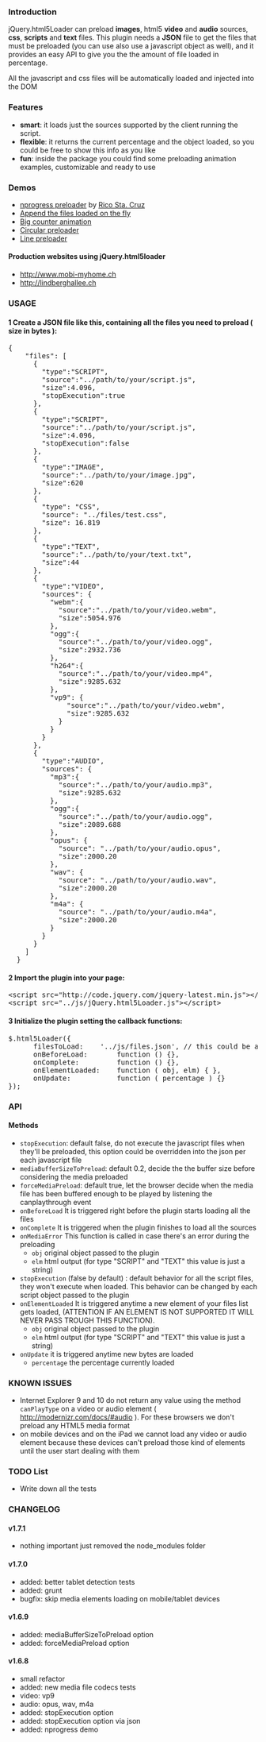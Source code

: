 ### Introduction
jQuery.html5Loader can preload <b>images</b>, html5 <b>video</b> and <b>audio</b> sources, <b>css</b>, <b>scripts</b> and <b>text</b> files.
This plugin needs a <b>JSON</b> file to get the files that must be preloaded (you can use also use a javascript object as well), and it provides an easy API to give you the the amount of file loaded in percentage.

All the javascript and css files will be automatically loaded and injected into the DOM

### Features
* <b>smart</b>: it loads just the sources supported by the client running the script.
* <b>flexible</b>: it returns the current percentage and the object loaded, so you could be free to show this info as you like
* <b>fun</b>: inside the package you could find some preloading animation examples, customizable and ready to use


### Demos
 - [nprogress preloader](http://gianlucaguarini.github.io/jquery.html5loader/examples/demo-nprogress.html) by [Rico Sta. Cruz](https://github.com/rstacruz/nprogress)
 - [Append the files loaded on the fly](http://gianlucaguarini.github.io/jquery.html5loader/examples/demo-append-sources.html)
 - [Big counter animation](http://gianlucaguarini.github.io/jquery.html5loader/examples/demo-big-counter.html)
 - [Circular preloader](http://gianlucaguarini.github.io/jquery.html5loader/examples/demo-circular.html)
 - [Line preloader](http://gianlucaguarini.github.io/jquery.html5loader/examples/demo-line.html)

#### Production websites using jQuery.html5loader
 - http://www.mobi-myhome.ch
 - http://lindberghallee.ch

### USAGE

#### 1 Create a JSON file like this, containing all the files you need to preload ( size in bytes ):

<pre lang="json">
{
    "files": [
      {
        "type":"SCRIPT",
        "source":"../path/to/your/script.js",
        "size":4.096,
        "stopExecution":true
      },
      {
        "type":"SCRIPT",
        "source":"../path/to/your/script.js",
        "size":4.096,
        "stopExecution":false
      },
      {
        "type":"IMAGE",
        "source":"../path/to/your/image.jpg",
        "size":620
      },
      {
        "type": "CSS",
        "source": "../files/test.css",
        "size": 16.819
      },
      {
        "type":"TEXT",
        "source":"../path/to/your/text.txt",
        "size":44
      },
      {
        "type":"VIDEO",
        "sources": {
          "webm":{
            "source":"../path/to/your/video.webm",
            "size":5054.976
          },
          "ogg":{
            "source":"../path/to/your/video.ogg",
            "size":2932.736
          },
          "h264":{
            "source":"../path/to/your/video.mp4",
            "size":9285.632
          },
          "vp9": {
              "source":"../path/to/your/video.webm",
              "size":9285.632
            }
          }
        }
      },
      {
        "type":"AUDIO",
        "sources": {
          "mp3":{
            "source":"../path/to/your/audio.mp3",
            "size":9285.632
          },
          "ogg":{
            "source":"../path/to/your/audio.ogg",
            "size":2089.688
          },
          "opus": {
            "source": "../path/to/your/audio.opus",
            "size":2000.20
          },
          "wav": {
            "source": "../path/to/your/audio.wav",
            "size":2000.20
          },
          "m4a": {
            "source": "../path/to/your/audio.m4a",
            "size":2000.20
          }
        }
      }
    ]
  }
</pre>

#### 2 Import the plugin into your page:

<pre lang="html">
&lt;script src=&quot;http://code.jquery.com/jquery-latest.min.js&quot;&gt;&lt;/script&gt;
&lt;script src=&quot;../js/jQuery.html5Loader.js&quot;&gt;&lt;/script&gt;
</pre>

#### 3 Initialize the plugin setting the callback functions:

<pre lang="javascript">
$.html5Loader({
      filesToLoad:    '../js/files.json', // this could be a JSON or simply a javascript object
      onBeforeLoad:       function () {},
      onComplete:         function () {},
      onElementLoaded:    function ( obj, elm) { },
      onUpdate:           function ( percentage ) {}
});
</pre>

### API

#### Methods

- <code>stopExecution</code>: default false,  do not execute the javascript files when they'll be preloaded, this option could be overridden into the json per each javascript file
- <code>mediaBufferSizeToPreload</code>: default 0.2, decide the the buffer size before considering the media preloaded
- <code>forceMediaPreload</code>: default true, let the browser decide when the media file has been buffered enough to be played by listening the canplaythrough event
- <code>onBeforeLoad</code> It is triggered right before the plugin starts loading all the files
- <code>onComplete</code> It is triggered when the plugin finishes to load all the sources
- <code>onMediaError</code> This function is called in case there's an error during the preloading
  - <code>obj</code> original object passed to the plugin
  - <code>elm</code> html output (for type "SCRIPT" and "TEXT" this value is just a string)
- <code>stopExecution</code> (false by default) : default behavior for all the script files, they won't execute when loaded. This behavior can be changed by each script object passed to the plugin
- <code>onElementLoaded</code> It is triggered anytime a new element of your files list gets loaded, (ATTENTION IF AN ELEMENT IS NOT SUPPORTED IT WILL NEVER PASS TROUGH THIS FUNCTION).
  - <code>obj</code> original object passed to the plugin
  - <code>elm</code> html output (for type "SCRIPT" and "TEXT" this value is just a string)
- <code>onUpdate</code> it is triggered anytime new bytes are loaded
  - <code>percentage</code> the percentage currently loaded

### KNOWN ISSUES
- Internet Explorer 9 and 10 do not return any value using the method <code>canPlayType</code> on a video or audio element ( http://modernizr.com/docs/#audio ). For these browsers we don't preload any HTML5 media format
- on mobile devices and on the iPad we cannot load any video or audio element because these devices can't preload those kind of elements until the user start dealing with them

### TODO List

- Write down all the tests

### CHANGELOG

#### v1.7.1

- nothing important just removed the node_modules folder

#### v1.7.0

- added: better tablet detection tests
- added: grunt
- bugfix: skip media elements loading on mobile/tablet devices


#### v1.6.9

- added: mediaBufferSizeToPreload option
- added: forceMediaPreload option

#### v1.6.8

- small refactor
- added: new media file codecs tests
 - video: vp9
 - audio: opus, wav, m4a
- added: stopExecution option
- added: stopExecution option via json
- added: nprogress demo

